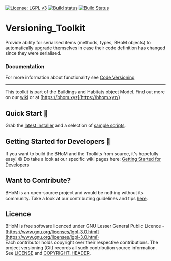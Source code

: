 [![License: LGPL v3](https://img.shields.io/badge/License-LGPL%20v3-blue.svg)](https://www.gnu.org/licenses/lgpl-3.0) [![Build status](https://ci.appveyor.com/api/projects/status/hvb5pfagqejwvihs/branch/master?svg=true)](https://ci.appveyor.com/api/projects/status/versioning_toolkit/branch/master) [![Build Status](https://dev.azure.com/BHoMBot/BHoM/_apis/build/status/Versioning_Toolkit/Versioning_Toolkit.CheckCore?branchName=master)](https://dev.azure.com/BHoMBot/BHoM/_build/latest?definitionId=126&branchName=master)

# Versioning_Toolkit

Provide ability for serialised items (methods, types, BHoM objects) to automatically upgrade themselves in case their code definition has changed since they were serialised.


### Documentation
For more information about functionality see [Code Versioning](https://github.com/BHoM/documentation/wiki/Versioning---How-to-modify-code-without-breaking-user-scripts)

---
This toolkit is part of the Buildings and Habitats object Model. Find out more on our [wiki](https://github.com/BHoM/documentation/wiki) or at [https://bhom.xyz](https://bhom.xyz/)

## Quick Start 🚀 

Grab the [latest installer](https://bhom.xyz/) and a selection of [sample scripts](https://github.com/BHoM/samples).


## Getting Started for Developers 🤖 

If you want to build the BHoM and the Toolkits from source, it's hopefully easy! 😄 
Do take a look at our specific wiki pages here: [Getting Started for Developers](https://github.com/BHoM/documentation/wiki/Getting-started-for-developers)


## Want to Contribute? ##

BHoM is an open-source project and would be nothing without its community. Take a look at our contributing guidelines and tips [here](https://github.com/BHoM/BHoM/blob/master/CONTRIBUTING.md).


## Licence ##

BHoM is free software licenced under GNU Lesser General Public Licence - [https://www.gnu.org/licenses/lgpl-3.0.html](https://www.gnu.org/licenses/lgpl-3.0.html)  
Each contributor holds copyright over their respective contributions.
The project versioning (Git) records all such contribution source information.
See [LICENSE](https://github.com/BHoM/BHoM/blob/master/LICENSE) and [COPYRIGHT_HEADER](https://github.com/BHoM/BHoM/blob/master/COPYRIGHT_HEADER.txt).

